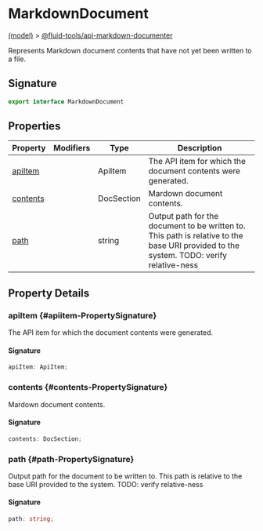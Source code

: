 
# MarkdownDocument

[(model)](docs/index) &gt; [@fluid-tools/api-markdown-documenter](docs/api-markdown-documenter)

Represents Markdown document contents that have not yet been written to a file.

## Signature

```typescript
export interface MarkdownDocument 
```

## Properties

|  Property | Modifiers | Type | Description |
|  --- | --- | --- | --- |
|  [apiItem](docs/api-markdown-documenter/markdowndocument#apiitem-PropertySignature) |  | ApiItem | The API item for which the document contents were generated. |
|  [contents](docs/api-markdown-documenter/markdowndocument#contents-PropertySignature) |  | DocSection | Mardown document contents. |
|  [path](docs/api-markdown-documenter/markdowndocument#path-PropertySignature) |  | string | Output path for the document to be written to. This path is relative to the base URI provided to the system. TODO: verify relative-ness |

## Property Details

### apiItem {#apiitem-PropertySignature}

The API item for which the document contents were generated.

#### Signature

```typescript
apiItem: ApiItem;
```

### contents {#contents-PropertySignature}

Mardown document contents.

#### Signature

```typescript
contents: DocSection;
```

### path {#path-PropertySignature}

Output path for the document to be written to. This path is relative to the base URI provided to the system. TODO: verify relative-ness

#### Signature

```typescript
path: string;
```
